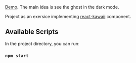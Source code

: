 [Demo](https://vnponce.github.io/kawaii-exercise/). The main idea is see the ghost in the dark mode.

Project as an exersice implementing [react-kawaii](https://react-kawaii.now.sh/) component.

## Available Scripts

In the project directory, you can run:

### `npm start`
